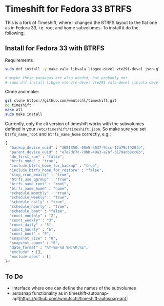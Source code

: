 # Timeshift for Fedora 33 BTRFS

This is a fork of Timeshift, where I changed the BTRFS layout to the flat one as in Fedora 33, i.e. root and home subvolumes. To install it do the following;

## Install for Fedora 33 with BTRFS
Requirements
```sh
sudo dnf install -y make vala libvala libgee-devel vte291-devel json-glib-devel

# maybe these packages are also needed, but probably not
# sudo dnf install libgee vte vte-devel vte291 vala-devel libvala-devel
```
Clone and make:
```bash
git clone https://github.com/wmutschl/timeshift.git
cd timeshift
make all
sudo make install
```

Currently, only the cli version of timeshift works with the subvolumes defined in your `/etc/timeshift/timeshift.json`. So make sure you set `btrfs_name_root` and `btrfs_name_home` correctly, e.g.:
```sh
{
  "backup_device_uuid" : "3681350c-08e5-4037-9ccc-12a79cf920fb",
  "parent_device_uuid" : "e7e7dc7d-70bb-49a3-a2bf-3179acb8cc0b",
  "do_first_run" : "false",
  "btrfs_mode" : "true",
  "include_btrfs_home_for_backup" : "true",
  "include_btrfs_home_for_restore" : "false",
  "stop_cron_emails" : "true",
  "btrfs_use_qgroup" : "true",
  "btrfs_name_root" : "root",
  "btrfs_name_home" : "home",
  "schedule_monthly" : "true",
  "schedule_weekly" : "true",
  "schedule_daily" : "true",
  "schedule_hourly" : "true",
  "schedule_boot" : "false",
  "count_monthly" : "2",
  "count_weekly" : "3",
  "count_daily" : "5",
  "count_hourly" : "6",
  "count_boot" : "5",
  "snapshot_size" : "0",
  "snapshot_count" : "0",
  "date_format" : "%Y-%m-%d %H:%M:%S",
  "exclude" : [],
  "exclude-apps" : []
}⏎ 
```

## To Do

- interface where one can define the names of the subvolumes
- autosnap functionality as in timeshift-autosnap-apt[https://github.com/wmutschl/timeshift-autosnap-apt]
